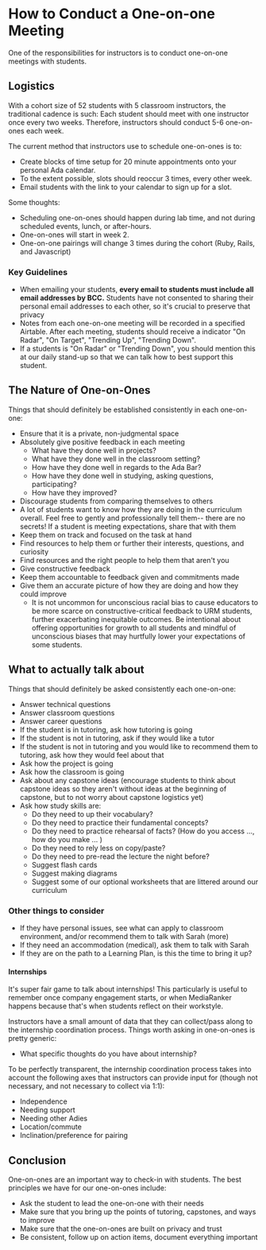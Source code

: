 # How to Conduct a One-on-one Meeting

One of the responsibilities for instructors is to conduct one-on-one meetings with students.


## Logistics

With a cohort size of 52 students with 5 classroom instructors, the traditional cadence is such: Each student should meet with one instructor once every two weeks. Therefore, instructors should conduct 5-6 one-on-ones each week.

The current method that instructors use to schedule one-on-ones is to: 
- Create blocks of time setup for 20 minute appointments onto your personal Ada calendar.
- To the extent possible, slots should reoccur 3 times, every other week.
- Email students with the link to your calendar to sign up for a slot.

Some thoughts:

- Scheduling one-on-ones should happen during lab time, and not during scheduled events, lunch, or after-hours.
- One-on-ones will start in week 2.
- One-on-one pairings will change 3 times during the cohort (Ruby, Rails, and Javascript)

### Key Guidelines

- When emailing your students, **every email to students must include all email addresses by BCC.** Students have not consented to sharing their personal email addresses to each other, so it's crucial to preserve that privacy
- Notes from each one-on-one meeting will be recorded in a specified Airtable. After each meeting, students should receive a indicator "On Radar", "On Target", "Trending Up", "Trending Down".  
- If a students is "On Radar" or "Trending Down", you should mention this at our daily stand-up so that we can talk how to best support this student.

## The Nature of One-on-Ones

Things that should definitely be established consistently in each one-on-one:

- Ensure that it is a private, non-judgmental space
- Absolutely give positive feedback in each meeting
  - What have they done well in projects?
  - What have they done well in the classroom setting?
  - How have they done well in regards to the Ada Bar?
  - How have they done well in studying, asking questions, participating?
  - How have they improved?
- Discourage students from comparing themselves to others
- A lot of students want to know how they are doing in the curriculum overall. Feel free to gently and professionally tell them-- there are no secrets! If a student is meeting expectations, share that with them
- Keep them on track and focused on the task at hand
- Find resources to help them or further their interests, questions, and curiosity
- Find resources and the right people to help them that aren't you
- Give constructive feedback
- Keep them accountable to feedback given and commitments made
- Give them an accurate picture of how they are doing and how they could improve
  - It is not uncommon for unconscious racial bias to cause educators to be more scarce on constructive-critical feedback to URM students, further exacerbating inequitable outcomes. Be intentional about offering opportunities for growth to all students and mindful of unconscious biases that may hurtfully lower your expectations of some students.

## What to actually talk about

Things that should definitely be asked consistently each one-on-one:

- Answer technical questions
- Answer classroom questions
- Answer career questions
- If the student is in tutoring, ask how tutoring is going
- If the student is not in tutoring, ask if they would like a tutor
- If the student is not in tutoring and you would like to recommend them to tutoring, ask how they would feel about that
- Ask how the project is going
- Ask how the classroom is going
- Ask about any capstone ideas (encourage students to think about capstone ideas so they aren't without ideas at the beginning of capstone, but to not worry about capstone logistics yet)
- Ask how study skills are:
  - Do they need to up their vocabulary?
  - Do they need to practice their fundamental concepts?
  - Do they need to practice rehearsal of facts? (How do you access ..., how do you make ... )
  - Do they need to rely less on copy/paste?
  - Do they need to pre-read the lecture the night before?
  - Suggest flash cards
  - Suggest making diagrams
  - Suggest some of our optional worksheets that are littered around our curriculum

### Other things to consider

- If they have personal issues, see what can apply to classroom environment, and/or recommend them to talk with Sarah (more)
- If they need an accommodation (medical), ask them to talk with Sarah
- If they are on the path to a Learning Plan, is this the time to bring it up?

#### Internships

It's super fair game to talk about internships! This particularly is useful to remember once company engagement starts, or when MediaRanker happens because that's when students reflect on their workstyle.

Instructors have a small amount of data that they can collect/pass along to the internship coordination process. Things worth asking in one-on-ones is pretty generic:

- What specific thoughts do you have about internship?

To be perfectly transparent, the internship coordination process takes into account the following axes that instructors can provide input for (though not necessary, and not necessary to collect via 1:1):

- Independence
- Needing support
- Needing other Adies
- Location/commute
- Inclination/preference for pairing

## Conclusion

One-on-ones are an important way to check-in with students. The best principles we have for our one-on-ones include:

- Ask the student to lead the one-on-one with their needs
- Make sure that you bring up the points of tutoring, capstones, and ways to improve
- Make sure that the one-on-ones are built on privacy and trust
- Be consistent, follow up on action items, document everything important
